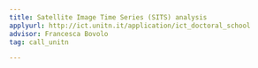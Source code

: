 ```yaml
---
title: Satellite Image Time Series (SITS) analysis
applyurl: http://ict.unitn.it/application/ict_doctoral_school
advisor: Francesca Bovolo
tag: call_unitn

---
```

